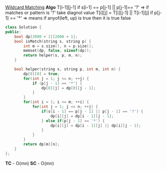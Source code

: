 [Wildcard Matching](https://leetcode.com/problems/wildcard-matching/)
**Algo**
T[i-1][j-1] if s[i-1] == p[j-1] || p[j-1]== '?' => if matches or pattern is '?' take diagnol value
T[i][j] = T[i][j-1] || T[i-1][j] if p[j-1] == '\*' => means if anyof(left, up) is true then it is true
false

```cpp
class Solution {
public:
    bool dp[2000 + 1][2000 + 1];
    bool isMatch(string s, string p) {
        int m = s.size(), n = p.size();
        memset(dp, false, sizeof(dp));
        return helper(s, p, m, n);
    }

    bool helper(string s, string p, int m, int n) {
        dp[0][0] = true;
        for(int j = 1; j <= n; ++j) {
            if (p[j - 1] == '*') {
                dp[0][j] = dp[0][j - 1];
            }
        }
        for(int i = 1; i <= m; ++i) {
            for(int j = 1; j <= n; ++j) {
                if(s[i - 1] == p[j - 1] || p[j - 1] == '?') {
                    dp[i][j] = dp[i - 1][j - 1];
                } else if(p[j - 1] == '*') {
                    dp[i][j] = dp[i - 1][j] || dp[i][j - 1];
                }
            }
        }
        return dp[m][n];
    }
};
```

**TC** - O(mn)
**SC** - O(mn)
